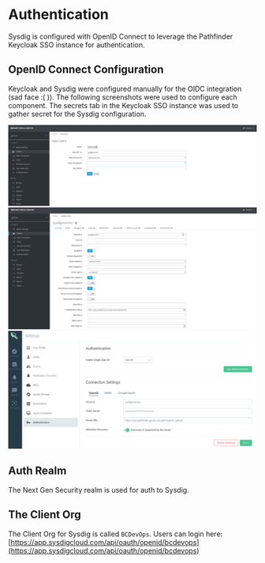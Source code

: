 # Authentication
Sysdig is configured with OpenID Connect to leverage the Pathfinder Keycloak SSO instance for authentication. 

## OpenID Connect Configuration
Keycloak and Sysdig were configured manually for the OIDC integration (sad face :( )). The following screenshots were used to configure each component. The secrets tab in the Keycloak SSO instance was used to gather secret for the Sysdig configuration. 

![](assets/sysdig_oidc_kcsso_01.png)
![](assets/sysdig_oidc_kcsso_02.png)
![](assets/sysdig_oidc_sysdig_01.png)

## Auth Realm
The Next Gen Security realm is used for auth to Sysdig. 

## The Client Org
The Client Org for Sysdig is called `BCDevOps`. Users can login here: [https://app.sysdigcloud.com/api/oauth/openid/bcdevops](https://app.sysdigcloud.com/api/oauth/openid/bcdevops)